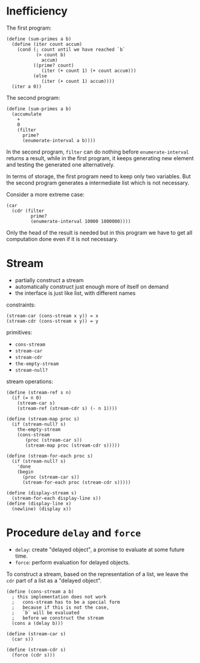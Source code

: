 # Inefficiency

The first program:

    (define (sum-primes a b)
      (define (iter count accum)
        (cond (; count until we have reached `b`
               (> count b)
                 accum)
              ((prime? count)
                 (iter (+ count 1) (+ count accum)))
              (else
                 (iter (+ count 1) accum))))
      (iter a 0))

The second program:

    (define (sum-primes a b)
      (accumulate
        +
        0
        (filter
          prime?
          (enumerate-interval a b))))

In the second program, `filter` can do nothing before
`enumerate-interval` returns a result,
while in the first program, it keeps generating new element and
testing the generated one alternatively.

In terms of storage, the first program need to keep only two variables.
But the second program generates a intermediate list which is not necessary.

Consider a more extreme case:

    (car
      (cdr (filter
             prime?
             (enumerate-interval 10000 1000000))))

Only the head of the result is needed but in this program
we have to get all computation done even if it is not necessary.

# Stream

* partially construct a stream
* automatically construct just enough more of itself on demand
* the interface is just like list, with different names

constraints:

    (stream-car (cons-stream x y)) = x
    (stream-cdr (cons-stream x y)) = y

primitives:

* `cons-stream`
* `stream-car`
* `stream-cdr`
* `the-empty-stream`
* `stream-null?`

stream operations:

    (define (stream-ref s n)
      (if (= n 0)
        (stream-car s)
        (stream-ref (stream-cdr s) (- n 1))))

    (define (stream-map proc s)
      (if (stream-null? s)
        the-empty-stream
        (cons-stream
           (proc (stream-car s))
           (stream-map proc (stream-cdr s)))))

    (define (stream-for-each proc s)
      (if (stream-null? s)
        'done
        (begin
          (proc (stream-car s))
          (stream-for-each proc (stream-cdr s)))))

    (define (display-stream s)
      (stream-for-each display-line s))
    (define (display-line x)
      (newline) (display x))

# Procedure `delay` and `force`

* `delay`: create "delayed object", a promise to evaluate
at some future time.
* `force`: perform evaluation for delayed objects.

To construct a stream, based on the representation of a list,
we leave the `cdr` part of a list as a "delayed object".

    (define (cons-stream a b)
      ; this implementation does not work
      ;   cons-stream has to be a special form
      ;   because if this is not the case,
      ;   `b` will be evaluated
      ;   before we construct the stream
      (cons a (delay b)))

    (define (stream-car s)
      (car s))

    (define (stream-cdr s)
      (force (cdr s)))
